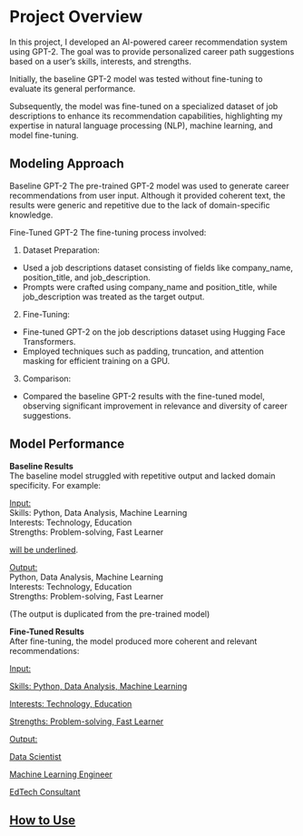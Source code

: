 # __Project Overview__

In this project, I developed an AI-powered career recommendation system using GPT-2. The goal was to provide personalized career path suggestions based on a user’s skills, interests, and strengths. 

Initially, the baseline GPT-2 model was tested without fine-tuning to evaluate its general performance. 

Subsequently, the model was fine-tuned on a specialized dataset of job descriptions to enhance its recommendation capabilities, highlighting my expertise in natural language processing (NLP), machine learning, and model fine-tuning.

## __Modeling Approach__

Baseline GPT-2
The pre-trained GPT-2 model was used to generate career recommendations from user input. Although it provided coherent text, the results were generic and repetitive due to the lack of domain-specific knowledge.

Fine-Tuned GPT-2
The fine-tuning process involved:

  1. Dataset Preparation:
   - Used a job descriptions dataset consisting of fields like company_name, position_title, and job_description.
   - Prompts were crafted using company_name and position_title, while job_description was treated as the target output.
    
  2. Fine-Tuning:
   - Fine-tuned GPT-2 on the job descriptions dataset using Hugging Face Transformers.
   - Employed techniques such as padding, truncation, and attention masking for efficient training on a GPU.
    
3. Comparison:
  - Compared the baseline GPT-2 results with the fine-tuned model, observing significant improvement in relevance and diversity of career suggestions.


## __Model Performance__

__Baseline Results__\
The baseline model struggled with repetitive output and lacked domain specificity. For example:

<u>Input:</u>\
  Skills: Python, Data Analysis, Machine Learning\
  Interests: Technology, Education\
  Strengths: Problem-solving, Fast Learner


<ins>will be underlined</ins>.

<u>Output:</u>\
  Python, Data Analysis, Machine Learning\
  Interests: Technology, Education\
  Strengths: Problem-solving, Fast Learner

(The output is duplicated from the pre-trained model)

__Fine-Tuned Results__\
After fine-tuning, the model produced more coherent and relevant recommendations:

<u>Input:<u>

Skills: Python, Data Analysis, Machine Learning

Interests: Technology, Education

Strengths: Problem-solving, Fast Learner

<u>Output:<u>

Data Scientist

Machine Learning Engineer

EdTech Consultant


## __How to Use__
